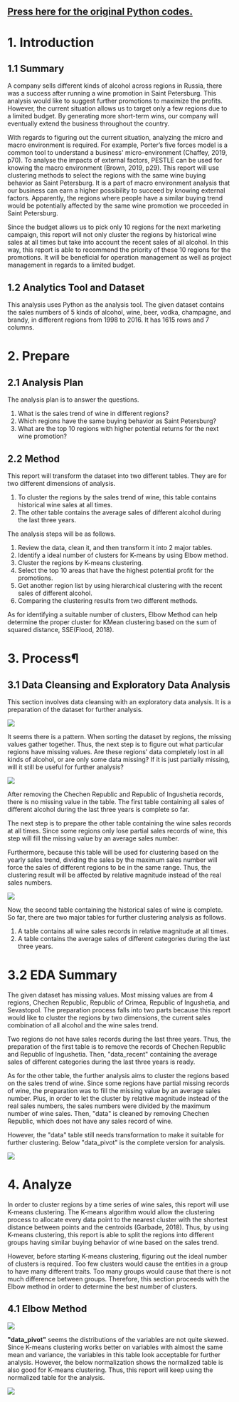 ## [Press here for the original Python codes.](https://github.com/foolwuilin/Data_Analytics_Projects/blob/main/Customer%20Behavior%20Clustering/quantile-k-means-and-hierarchical-clustering.ipynb)

# 1. Introduction
## 1.1 Summary
A company sells different kinds of alcohol across regions in Russia, there was a success after running a wine promotion in Saint Petersburg. This analysis would like to suggest further promotions to maximize the profits. However, the current situation allows us to target only a few regions due to a limited budget. By generating more short-term wins, our company will eventually extend the business throughout the country.

With regards to figuring out the current situation, analyzing the micro and macro environment is required. For example, Porter’s five forces model is a common tool to understand a business' micro-environment (Chaffey, 2019, p70). To analyse the impacts of external factors, PESTLE can be used for knowing the macro environment (Brown, 2019, p29). This report will use clustering methods to select the regions with the same wine buying behavior as Saint Petersburg. It is a part of macro environment analysis that our business can earn a higher possibility to succeed by knowing external factors. Apparently, the regions where people have a similar buying trend would be potentially affected by the same wine promotion we proceeded in Saint Petersburg.

Since the budget allows us to pick only 10 regions for the next marketing campaign, this report will not only cluster the regions by historical wine sales at all times but take into account the recent sales of all alcohol. In this way, this report is able to recommend the priority of these 10 regions for the promotions. It will be beneficial for operation management as well as project management in regards to a limited budget.

## 1.2 Analytics Tool and Dataset
This analysis uses Python as the analysis tool. The given dataset contains the sales numbers of 5 kinds of alcohol, wine, beer, vodka, champagne, and brandy, in different regions from 1998 to 2016. It has 1615 rows and 7 columns.

# 2. Prepare
## 2.1 Analysis Plan
The analysis plan is to answer the questions.

1. What is the sales trend of wine in different regions?
2. Which regions have the same buying behavior as Saint Petersburg?
3. What are the top 10 regions with higher potential returns for the next wine promotion?

## 2.2 Method
This report will transform the dataset into two different tables. They are for two different dimensions of analysis.

1. To cluster the regions by the sales trend of wine, this table contains historical wine sales at all times.
2. The other table contains the average sales of different alcohol during the last three years.

The analysis steps will be as follows.

1. Review the data, clean it, and then transform it into 2 major tables.
2. Identify a ideal number of clusters for K-means by using Elbow method.
3. Cluster the regions by K-means clustering.
4. Select the top 10 areas that have the highest potential profit for the promotions.
5. Get another region list by using hierarchical clustering with the recent sales of different alcohol.
6. Comparing the clustering results from two different methods.

As for identifying a suitable number of clusters, Elbow Method can help determine the proper cluster for KMean clustering based on the sum of squared distance, SSE(Flood, 2018).

# 3. Process¶
## 3.1 Data Cleansing and Exploratory Data Analysis
This section involves data cleansing with an exploratory data analysis. It is a preparation of the dataset for further analysis.

![](https://github.com/foolwuilin/Data_Analytics_Projects/blob/main/Customer%20Behavior%20Clustering/image/01_msno.png)

It seems there is a pattern. When sorting the dataset by regions, the missing values gather together. Thus, the next step is to figure out what particular regions have missing values. Are these regions' data completely lost in all kinds of alcohol, or are only some data missing? If it is just partially missing, will it still be useful for further analysis?

![](https://github.com/foolwuilin/Data_Analytics_Projects/blob/main/Customer%20Behavior%20Clustering/image/02_msno.png)

After removing the Chechen Republic and Republic of Ingushetia records, there is no missing value in the table. The first table containing all sales of different alcohol during the last three years is complete so far.

The next step is to prepare the other table containing the wine sales records at all times. Since some regions only lose partial sales records of wine, this step will fill the missing value by an average sales number.

Furthermore, because this table will be used for clustering based on the yearly sales trend, dividing the sales by the maximum sales number will force the sales of different regions to be in the same range. Thus, the clustering result will be affected by relative magnitude instead of the real sales numbers.

![](https://github.com/foolwuilin/Data_Analytics_Projects/blob/main/Customer%20Behavior%20Clustering/image/04_msno.png)

Now, the second table containing the historical sales of wine is complete. So far, there are two major tables for further clustering analysis as follows.

1. A table contains all wine sales records in relative magnitude at all times.
2. A table contains the average sales of different categories during the last three years.

# 3.2 EDA Summary

The given dataset has missing values. Most missing values are from 4 regions, Chechen Republic, Republic of Crimea, Republic of Ingushetia, and Sevastopol. The preparation process falls into two parts because this report would like to cluster the regions by two dimensions, the current sales combination of all alcohol and the wine sales trend.

Two regions do not have sales records during the last three years. Thus, the preparation of the first table is to remove the records of Chechen Republic and Republic of Ingushetia. Then, "data_recent" containing the average sales of different categories during the last three years is ready.

As for the other table, the further analysis aims to cluster the regions based on the sales trend of wine. Since some regions have partial missing records of wine, the preparation was to fill the missing value by an average sales number. Plus, in order to let the cluster by relative magnitude instead of the real sales numbers, the sales numbers were divided by the maximum number of wine sales. Then, "data" is cleaned by removing Chechen Republic, which does not have any sales record of wine.

However, the "data" table still needs transformation to make it suitable for further clustering. Below "data_pivot" is the complete version for analysis.

![](https://github.com/foolwuilin/Data_Analytics_Projects/blob/main/Customer%20Behavior%20Clustering/image/05_heatmap.png)

# 4. Analyze

In order to cluster regions by a time series of wine sales, this report will use K-means clustering. The K-means algorithm would allow the clustering process to allocate every data point to the nearest cluster with the shortest distance between points and the centroids (Garbade, 2018). Thus, by using K-means clustering, this report is able to split the regions into different groups having similar buying behavior of wine based on the sales trend.

However, before starting K-means clustering, figuring out the ideal number of clusters is required. Too few clusters would cause the entities in a group to have many different traits. Too many groups would cause that there is not much difference between groups. Therefore, this section proceeds with the Elbow method in order to determine the best number of clusters.

## 4.1 Elbow Method

![](https://github.com/foolwuilin/Data_Analytics_Projects/blob/main/Customer%20Behavior%20Clustering/image/06_mean_std.png)

**"data_pivot"** seems the distributions of the variables are not quite skewed. Since K-means clustering works better on variables with almost the same mean and variance, the variables in this table look acceptable for further analysis. However, the below normalization shows the normalized table is also good for K-means clustering. Thus, this report will keep using the normalized table for the analysis.

![](https://github.com/foolwuilin/Data_Analytics_Projects/blob/main/Customer%20Behavior%20Clustering/image/07_elbow.png)
